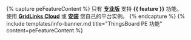 {% capture peFeatureContent %}
只有 [**专业版**](/products/thingsboard-pe/) 支持 **{{ feature }}** 功能。<br>
使用 [**GridLinks Cloud**](https://thingsboard.cloud/signup) 或 [**安装**](/docs/user-guide/install/pe/installation-options/) 您自己的平台实例。
{% endcapture %}
{% include templates/info-banner.md title="ThingsBoard PE 功能" content=peFeatureContent %}